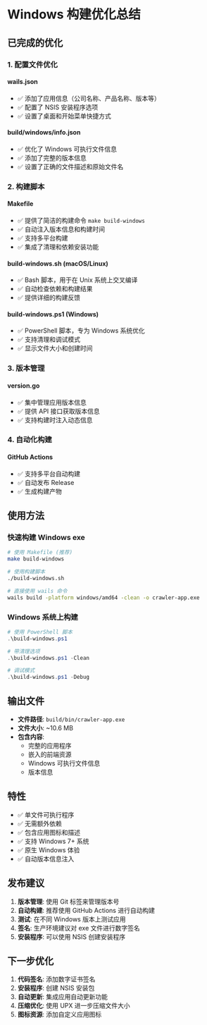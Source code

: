 # Windows 构建优化总结

## 已完成的优化

### 1. 配置文件优化

#### wails.json

- ✅ 添加了应用信息（公司名称、产品名称、版本等）
- ✅ 配置了 NSIS 安装程序选项
- ✅ 设置了桌面和开始菜单快捷方式

#### build/windows/info.json

- ✅ 优化了 Windows 可执行文件信息
- ✅ 添加了完整的版本信息
- ✅ 设置了正确的文件描述和原始文件名

### 2. 构建脚本

#### Makefile

- ✅ 提供了简洁的构建命令 `make build-windows`
- ✅ 自动注入版本信息和构建时间
- ✅ 支持多平台构建
- ✅ 集成了清理和依赖安装功能

#### build-windows.sh (macOS/Linux)

- ✅ Bash 脚本，用于在 Unix 系统上交叉编译
- ✅ 自动检查依赖和构建结果
- ✅ 提供详细的构建反馈

#### build-windows.ps1 (Windows)

- ✅ PowerShell 脚本，专为 Windows 系统优化
- ✅ 支持清理和调试模式
- ✅ 显示文件大小和创建时间

### 3. 版本管理

#### version.go

- ✅ 集中管理应用版本信息
- ✅ 提供 API 接口获取版本信息
- ✅ 支持构建时注入动态信息

### 4. 自动化构建

#### GitHub Actions

- ✅ 支持多平台自动构建
- ✅ 自动发布 Release
- ✅ 生成构建产物

## 使用方法

### 快速构建 Windows exe

```bash
# 使用 Makefile (推荐)
make build-windows

# 使用构建脚本
./build-windows.sh

# 直接使用 wails 命令
wails build -platform windows/amd64 -clean -o crawler-app.exe
```

### Windows 系统上构建

```powershell
# 使用 PowerShell 脚本
.\build-windows.ps1

# 带清理选项
.\build-windows.ps1 -Clean

# 调试模式
.\build-windows.ps1 -Debug
```

## 输出文件

- **文件路径**: `build/bin/crawler-app.exe`
- **文件大小**: ~10.6 MB
- **包含内容**:
  - 完整的应用程序
  - 嵌入的前端资源
  - Windows 可执行文件信息
  - 版本信息

## 特性

- ✅ 单文件可执行程序
- ✅ 无需额外依赖
- ✅ 包含应用图标和描述
- ✅ 支持 Windows 7+ 系统
- ✅ 原生 Windows 体验
- ✅ 自动版本信息注入

## 发布建议

1. **版本管理**: 使用 Git 标签来管理版本号
2. **自动构建**: 推荐使用 GitHub Actions 进行自动构建
3. **测试**: 在不同 Windows 版本上测试应用
4. **签名**: 生产环境建议对 exe 文件进行数字签名
5. **安装程序**: 可以使用 NSIS 创建安装程序

## 下一步优化

1. **代码签名**: 添加数字证书签名
2. **安装程序**: 创建 NSIS 安装包
3. **自动更新**: 集成应用自动更新功能
4. **压缩优化**: 使用 UPX 进一步压缩文件大小
5. **图标资源**: 添加自定义应用图标
